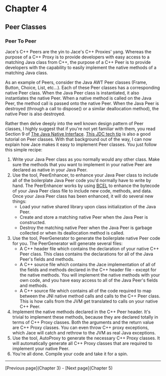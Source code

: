 # Chapter 4
## Peer Classes

### Peer To Peer

Jace's C++ Peers are the yin to Jace's C++ Proxies' yang. Whereas the purpose of a C++ Proxy is to provide developers with easy
access to a matching Java class from C++, the purpose of a C++ Peer is to provide developers with the capability to easily implement
the native methods of a matching Java class.

As an example of Peers, consider the Java AWT Peer classes (Frame, Button, Choice, List, etc...). Each of these Peer classes has a
corresponding native Peer class. When the Java Peer class is instantiated, it also instantiates the native Peer. When a native method
is called on the Java Peer, the method call is passed onto the native Peer. When the Java Peer is destroyed (through a call to dispose()
or a similar deallocation method), the native Peer is also destroyed.

Rather then delve deeply into the well known design pattern of Peer classes, I highly suggest that if you're not yet familiar with them,
you read Section 9 of [The Java Native Interface](http://java.sun.com/docs/books/jni/index.html).
[This JDC tech tip](http://developer.java.sun.com/developer/JDCTechTips/2001/tt0612.html#tip2) is also a good tutorial on Peer classes.
With that background out of the way, I can now explain how Jace makes it easy to implement Peer classes. You just follow this simple
recipe:

1. Write your Java Peer class as you normally would any other class. Make sure the methods that you want to implement in your native
Peer are declared as native in your Java Peer.
2. Use the tool, PeerEnhancer, to enhance your Java Peer class to include all of the boilerplate Java Peer code you'd normally have to
write by hand. The PeerEnhancer works by using [BCEL](http://jakarta.apache.org/bcel/index.html) to enhance the bytecode of your Java
Peer class file to include new code, methods, and data. Once your Java Peer class has been enhanced, it will do several new things:
    * Load your native shared library upon class initialization of the Java Peer.
    * Create and store a matching native Peer when the Java Peer is constructed.
    * Destroy the matching native Peer when the Java Peer is garbage collected or when its deallocation method is called.
3. Use the tool, PeerGenerator to generate the boilerplate native Peer code for you. The PeerGenerator will generate several files:
    * A C++ header file which contains the declaration of your native C++ Peer class. This class contains the declarations for all of
    the Java Peer's fields and methods.
    * A C++ source file which contains the Jace implementation of all of the fields and methods declared in the C++ header file - except
    for the native methods. You will implement the native methods with your own code, and you have easy access to all of the Java Peer's
    fields and methods.
    * A C++ source file which contains all of the code required to map between the JNI native method calls and calls to the C++ Peer
    class. This is how calls from the JVM get translated to calls on your native C++ Peer.
4. Implement the native methods declared in the C++ Peer header. It's trivial to implement these methods, because they are declared
totally in terms of C++ Proxy classes. Both the arguments and the return value are C++ Proxy classes. You can even throw C++ proxy
exceptions, which Jace will catch and rethrow to the JVM as real Java exceptions.
5. Use the tool, AutoProxy to generate the necessary C++ Proxy classes. It will automatically generate all C++ Proxy classes that
are required to implement your native Peer.
6. You're all done. Compile your code and take it for a spin.

----
[Previous page](Chapter 3) - [Next page](Chapter 5)
